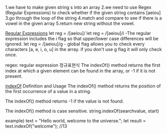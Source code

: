 1.we have to make given string s into an array
2.we need to use Regex (Regular Expressions) to check whether if the given string contains [aeiou]
3.go through the loop of the string 
4.match and compare to see if there is a vowel in the given array
5.return new string without the vowel.


[Regular Expressions](https://developer.mozilla.org/en-US/docs/Web/JavaScript/Reference/Global_Objects/String/match)
let reg = /[aeiou]/
let reg = /[aeiou]/i -The regular expression includes the i flag so that upper/lower case differences will be ignored.
let reg = /[aeiou]/g - global flag allows you to check every characters [a, e, i, o, u] in the array. if you don't use g flag it will only check once. 

regex: regular expression 정규표현식 
The indexOf() method returns the first index at which a given element can be found in the array, or -1 if it is not present.

[indexOf](https://www.w3schools.com/jsref/jsref_indexof.asp)
Definition and Usage
The indexOf() method returns the position of the first occurrence of a value in a string.

The indexOf() method returns -1 if the value is not found.

The indexOf() method is case sensitive.
string.indexOf(searchvalue, start)

example)
 text = "Hello world, welcome to the universe.";
let result = text.indexOf("welcome");
//13

